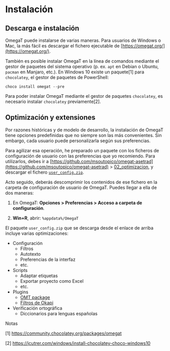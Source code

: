 # Instalación

## Descarga e instalación

OmegaT puede instalarse de varias maneras. Para usuarios de Windows o Mac, la más fácil es descargar el fichero ejecutable de [https://omegat.org/](https://omegat.org/).

También es posible instalar OmegaT en la línea de comandos mediante el gestor de paquetes del sistema operativo (p. ex. `apt` en Debian o Ubuntu, `pacman` en Manjaro, etc.). En Windows 10 existe un paquete[1] para `chocolatey`, el gestor de paquetes de PowerShell:

```
choco install omegat --pre
```

Para poder instalar OmegaT mediante el gestor de paquetes `chocolatey`, es necesario instalar `chocolatey` previamente[2].


## Optimización y extensiones

Por razones históricas y de modelo de desarrollo, la instalación de OmegaT tiene opciones predefinidas que no siempre son las más convenientes. Sin embargo, cada usuario puede personalizarla según sus preferencias.

Para agilizar esa operación, he preparado un paquete con los ficheros de configuración de usuario con las preferencias que yo recomiendo. Para utilizarlos, debes ir a [https://github.com/msoutopico/omegat-asetrad](https://github.com/msoutopico/omegat-asetrad) > [02_optimizacion](https://github.com/msoutopico/omegat-asetrad/tree/main/02_optimizacion), y descargar el fichero [`user_config.zip`](https://github.com/msoutopico/omegat-asetrad/raw/main/02_optimizacion/user_config.zip).

Acto seguido, deberás descomprimir los contenidos de ese fichero en la carpeta de configuración de usuario de OmegaT. Puedes llegar a ella de dos maneras:

1. En OmegaT: **Opciones > Preferencias > Acceso a carpeta de configuración**.

2. **Win+R**, abrir: `%appdata%/OmegaT`

El paquete `user_config.zip` que se descarga desde el enlace de arriba incluye varias optimizaciones:

* Configuración
  * Filtros
  * Autotexto
  * Preferencias de la interfaz
  * etc.
* Scripts
  * Adaptar etiquetas
  * Exportar proyecto como Excel
  * etc.
* Plugins
  * [OMT package](https://github.com/briacp/plugin-omt-package/releases/)
  * [Filtros de Okapi](https://bintray.com/okapi/Distribution/OmegaT_Plugin)
* Verificación ortográfica
   * Diccionarios para lenguas españolas

Notas

[1] https://community.chocolatey.org/packages/omegat

[2] https://jcutrer.com/windows/install-chocolatey-choco-windows10
